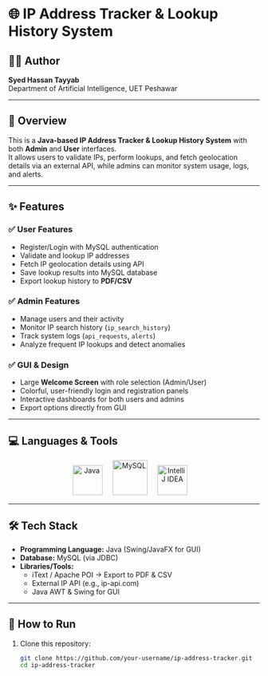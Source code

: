 # 🌐 IP Address Tracker & Lookup History System  

## 👨‍💻 Author  
**Syed Hassan Tayyab**  
Department of Artificial Intelligence, UET Peshawar  

---

## 📌 Overview  
This is a **Java-based IP Address Tracker & Lookup History System** with both **Admin** and **User** interfaces.  
It allows users to validate IPs, perform lookups, and fetch geolocation details via an external API, while admins can monitor system usage, logs, and alerts.  

---

## ✨ Features  

### ✅ User Features  
- Register/Login with MySQL authentication  
- Validate and lookup IP addresses  
- Fetch IP geolocation details using API  
- Save lookup results into MySQL database  
- Export lookup history to **PDF/CSV**  

### ✅ Admin Features  
- Manage users and their activity  
- Monitor IP search history (`ip_search_history`)  
- Track system logs (`api_requests`, `alerts`)  
- Analyze frequent IP lookups and detect anomalies  

### ✅ GUI & Design  
- Large **Welcome Screen** with role selection (Admin/User)  
- Colorful, user-friendly login and registration panels  
- Interactive dashboards for both users and admins  
- Export options directly from GUI  

---
  
## 💻 Languages & Tools  

<p align="center">
  <img src="https://cdn.jsdelivr.net/gh/devicons/devicon/icons/java/java-original.svg" alt="Java" width="60" height="60"/>
  &nbsp;&nbsp;&nbsp;
  <img src="https://cdn.jsdelivr.net/gh/devicons/devicon/icons/mysql/mysql-original-wordmark.svg" alt="MySQL" width="70" height="70"/>
  &nbsp;&nbsp;&nbsp;
  <img src="https://resources.jetbrains.com/storage/products/company/brand/logos/IntelliJ_IDEA_icon.png" alt="IntelliJ IDEA" width="60" height="60"/>
  &nbsp;&nbsp;&nbsp;
</p>

---

## 🛠️ Tech Stack  
- **Programming Language:** Java (Swing/JavaFX for GUI)  
- **Database:** MySQL (via JDBC)  
- **Libraries/Tools:**  
  - iText / Apache POI → Export to PDF & CSV  
  - External IP API (e.g., ip-api.com)  
  - Java AWT & Swing for GUI  

---

## 🚀 How to Run  
1. Clone this repository:  
   ```bash
   git clone https://github.com/your-username/ip-address-tracker.git
   cd ip-address-tracker
